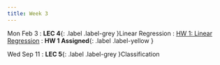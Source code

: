 ```yaml
---
title: Week 3
---
```


Mon Feb 3
: **LEC 4**{: .label .label-grey }Linear Regression
    : [HW 1: Linear Regression](https://classroom.github.com/a/7INcoQmt)
: **HW 1 Assigned**{: .label .label-yellow }

Wed Sep 11
: **LEC 5**{: .label .label-grey }Classification